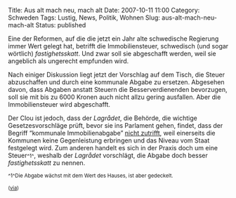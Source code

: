 Title: Aus alt mach neu, mach alt
Date: 2007-10-11 11:00
Category: Schweden
Tags: Lustig, News, Politik, Wohnen
Slug: aus-alt-mach-neu-mach-alt
Status: published

Eine der Reformen, auf die die jetzt ein Jahr alte schwedische Regierung
immer Wert gelegt hat, betrifft die Immobiliensteuer, schwedisch (und
sogar wörtlich) *fastighetsskatt*. Und zwar soll sie abgeschafft werden,
weil sie angeblich als ungerecht empfunden wird.

Nach einiger Diskussion liegt jetzt der Vorschlag auf dem Tisch, die
Steuer abzuschaffen und durch eine kommunale Abgabe zu ersetzen.
Abgesehen davon, dass Abgaben anstatt Steuern die Besserverdienenden
bevorzugen, soll sie mit bis zu 6000 Kronen auch nicht allzu gering
ausfallen. Aber die Immobiliensteuer wird abgeschafft.

Der Clou ist jedoch, dass der *Lagrådet*, die Behörde, die wichtige
Gesetzesvorschläge prüft, bevor sie ins Parlament gehen, findet, dass
der Begriff “kommunale Immobilienabgabe” [nicht
zutrifft](http://www.dn.se/DNet/jsp/polopoly.jsp?d=147&a=702763), weil
einerseits die Kommunen keine Gegenleistung erbringen und das Niveau vom
Staat festgelegt wird. Zum anderen handelt es sich in der Praxis doch um
eine Steuer<small>^1^</small>, weshalb der *Lagrådet* vorschlägt, die
Abgabe doch besser *fastighetsskatt* zu nennen.

<small>^1^Die Abgabe wächst mit dem Wert des Hauses, ist aber
gedeckelt.  

([via](http://www.falkvinge.com/2007/10/meet-new-boss-same-as-old-boss.html))</small>

